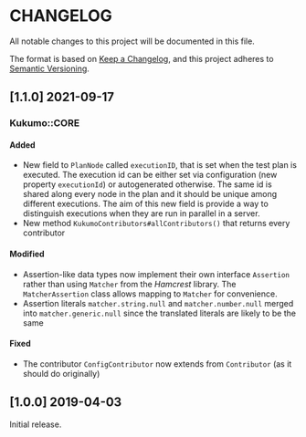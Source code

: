 # CHANGELOG


All notable changes to this project will be documented in this file.

The format is based on [Keep a Changelog][1],
and this project adheres to [Semantic Versioning][2].


## [1.1.0] 2021-09-17
### Kukumo::CORE
#### Added
- New field to `PlanNode` called `executionID`, that is set when the test plan is
  executed. The execution id can be either set via configuration (new property `executionId`) or
  autogenerated otherwise. The same id is shared along every node in the plan and it should be
  unique among different executions. The aim of this new field is provide a way to distinguish
  executions when they are run in parallel in a server.
- New method `KukumoContributors#allContributors()` that returns every contributor
#### Modified
- Assertion-like data types now implement their own interface `Assertion` rather than
  using `Matcher` from the *Hamcrest* library. The `MatcherAssertion` class allows mapping to
  `Matcher` for convenience.
- Assertion literals `matcher.string.null` and `matcher.number.null` merged into
  `matcher.generic.null` since the translated literals are likely to be the same
#### Fixed
- The contributor `ConfigContributor` now extends from `Contributor` (as it should do originally)


## [1.0.0] 2019-04-03

Initial release.


[1]: <https://keepachangelog.com/en/1.0.0/>
[2]: <https://semver.org>